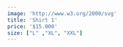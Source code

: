```yaml
---
image: 'http://www.w3.org/2000/svg'
title: 'Shirt 1'
price: '$15.000'
size: ["L" ,"XL", "XXL"]
---
```

